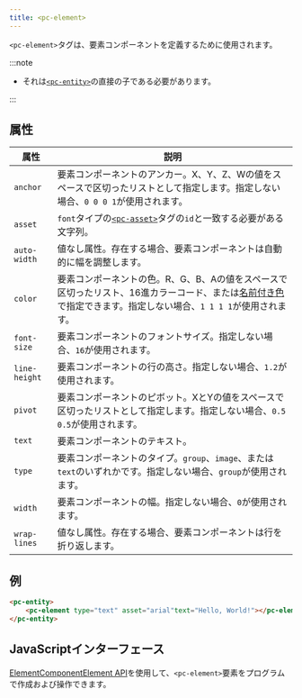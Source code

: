 ```yaml
---
title: <pc-element>
---
```


`<pc-element>`タグは、要素コンポーネントを定義するために使用されます。

:::note

* それは[`<pc-entity>`](../pc-entity)の直接の子である必要があります。

:::

## 属性

<div className="nowrap-first-col">

| 属性 | 説明 |
| --- | --- |
| `anchor` | 要素コンポーネントのアンカー。X、Y、Z、Wの値をスペースで区切ったリストとして指定します。指定しない場合、`0 0 0 1`が使用されます。 |
| `asset` | `font`タイプの[`<pc-asset>`](../pc-asset)タグの`id`と一致する必要がある文字列。 |
| `auto-width` | 値なし属性。存在する場合、要素コンポーネントは自動的に幅を調整します。 |
| `color` | 要素コンポーネントの色。R、G、B、Aの値をスペースで区切ったリスト、16進カラーコード、または[名前付き色](https://github.com/playcanvas/web-components/blob/main/src/colors.ts)で指定できます。指定しない場合、`1 1 1 1`が使用されます。 |
| `font-size` | 要素コンポーネントのフォントサイズ。指定しない場合、`16`が使用されます。 |
| `line-height` | 要素コンポーネントの行の高さ。指定しない場合、`1.2`が使用されます。 |
| `pivot` | 要素コンポーネントのピボット。XとYの値をスペースで区切ったリストとして指定します。指定しない場合、`0.5 0.5`が使用されます。 |
| `text` | 要素コンポーネントのテキスト。 |
| `type` | 要素コンポーネントのタイプ。`group`、`image`、または`text`のいずれかです。指定しない場合、`group`が使用されます。 |
| `width` | 要素コンポーネントの幅。指定しない場合、`0`が使用されます。 |
| `wrap-lines` | 値なし属性。存在する場合、要素コンポーネントは行を折り返します。 |

</div>

## 例

```html
<pc-entity>
    <pc-element type="text" asset="arial"text="Hello, World!"></pc-element>
</pc-entity>
```

## JavaScriptインターフェース

[ElementComponentElement API](https://api.playcanvas.com/web-components/classes/ElementComponentElement.html)を使用して、`<pc-element>`要素をプログラムで作成および操作できます。
